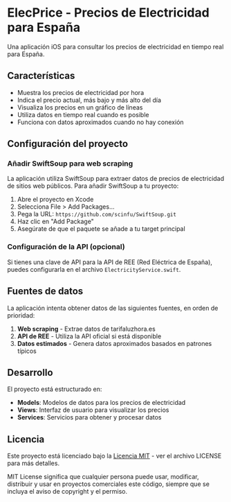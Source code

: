 # ElecPrice - Precios de Electricidad para España

Una aplicación iOS para consultar los precios de electricidad en tiempo real para España.

## Características

- Muestra los precios de electricidad por hora
- Indica el precio actual, más bajo y más alto del día
- Visualiza los precios en un gráfico de líneas
- Utiliza datos en tiempo real cuando es posible
- Funciona con datos aproximados cuando no hay conexión

## Configuración del proyecto

### Añadir SwiftSoup para web scraping

La aplicación utiliza SwiftSoup para extraer datos de precios de electricidad de sitios web públicos. Para añadir SwiftSoup a tu proyecto:

1. Abre el proyecto en Xcode
2. Selecciona File > Add Packages...
3. Pega la URL: `https://github.com/scinfu/SwiftSoup.git`
4. Haz clic en "Add Package"
5. Asegúrate de que el paquete se añade a tu target principal

### Configuración de la API (opcional)

Si tienes una clave de API para la API de REE (Red Eléctrica de España), puedes configurarla en el archivo `ElectricityService.swift`.

## Fuentes de datos

La aplicación intenta obtener datos de las siguientes fuentes, en orden de prioridad:

1. **Web scraping** - Extrae datos de tarifaluzhora.es
2. **API de REE** - Utiliza la API oficial si está disponible
3. **Datos estimados** - Genera datos aproximados basados en patrones típicos

## Desarrollo

El proyecto está estructurado en:

- **Models**: Modelos de datos para los precios de electricidad
- **Views**: Interfaz de usuario para visualizar los precios
- **Services**: Servicios para obtener y procesar datos

## Licencia

Este proyecto está licenciado bajo la [Licencia MIT](https://opensource.org/licenses/MIT) - ver el archivo LICENSE para más detalles.

MIT License significa que cualquier persona puede usar, modificar, distribuir y usar en proyectos comerciales este código, siempre que se incluya el aviso de copyright y el permiso. 